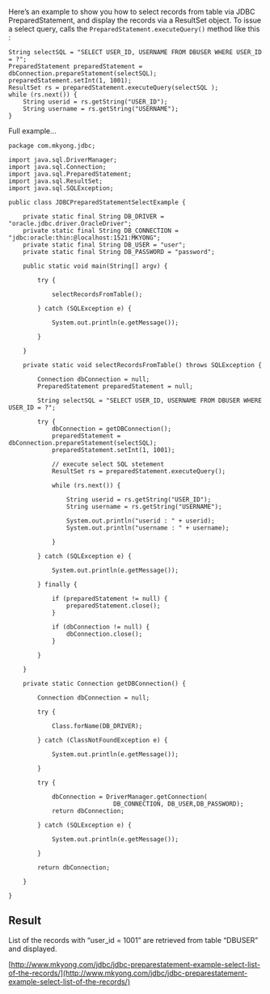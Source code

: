 Here’s an example to show you how to select records from table via JDBC PreparedStatement, and display the records via a ResultSet object. To issue a select query, calls the `PreparedStatement.executeQuery()` method like this :

    String selectSQL = "SELECT USER_ID, USERNAME FROM DBUSER WHERE USER_ID = ?";
    PreparedStatement preparedStatement = dbConnection.prepareStatement(selectSQL);
    preparedStatement.setInt(1, 1001);
    ResultSet rs = preparedStatement.executeQuery(selectSQL );
    while (rs.next()) {
    	String userid = rs.getString("USER_ID");
    	String username = rs.getString("USERNAME");
    }

Full example…

    package com.mkyong.jdbc;

    import java.sql.DriverManager;
    import java.sql.Connection;
    import java.sql.PreparedStatement;
    import java.sql.ResultSet;
    import java.sql.SQLException;

    public class JDBCPreparedStatementSelectExample {

    	private static final String DB_DRIVER = "oracle.jdbc.driver.OracleDriver";
    	private static final String DB_CONNECTION = "jdbc:oracle:thin:@localhost:1521:MKYONG";
    	private static final String DB_USER = "user";
    	private static final String DB_PASSWORD = "password";

    	public static void main(String[] argv) {

    		try {

    			selectRecordsFromTable();

    		} catch (SQLException e) {

    			System.out.println(e.getMessage());

    		}

    	}

    	private static void selectRecordsFromTable() throws SQLException {

    		Connection dbConnection = null;
    		PreparedStatement preparedStatement = null;

    		String selectSQL = "SELECT USER_ID, USERNAME FROM DBUSER WHERE USER_ID = ?";

    		try {
    			dbConnection = getDBConnection();
    			preparedStatement = dbConnection.prepareStatement(selectSQL);
    			preparedStatement.setInt(1, 1001);

    			// execute select SQL stetement
    			ResultSet rs = preparedStatement.executeQuery();

    			while (rs.next()) {

    				String userid = rs.getString("USER_ID");
    				String username = rs.getString("USERNAME");

    				System.out.println("userid : " + userid);
    				System.out.println("username : " + username);

    			}

    		} catch (SQLException e) {

    			System.out.println(e.getMessage());

    		} finally {

    			if (preparedStatement != null) {
    				preparedStatement.close();
    			}

    			if (dbConnection != null) {
    				dbConnection.close();
    			}

    		}

    	}

    	private static Connection getDBConnection() {

    		Connection dbConnection = null;

    		try {

    			Class.forName(DB_DRIVER);

    		} catch (ClassNotFoundException e) {

    			System.out.println(e.getMessage());

    		}

    		try {

    			dbConnection = DriverManager.getConnection(
                                 DB_CONNECTION, DB_USER,DB_PASSWORD);
    			return dbConnection;

    		} catch (SQLException e) {

    			System.out.println(e.getMessage());

    		}

    		return dbConnection;

    	}

    }

## Result

List of the records with “user_id = 1001” are retrieved from table “DBUSER” and displayed.

[http://www.mkyong.com/jdbc/jdbc-preparestatement-example-select-list-of-the-records/](http://www.mkyong.com/jdbc/jdbc-preparestatement-example-select-list-of-the-records/)
